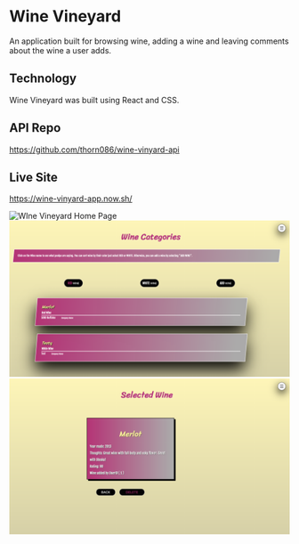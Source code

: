 # Wine Vineyard

An application built for browsing wine, adding a wine and leaving comments about the wine a user adds.

## Technology

Wine Vineyard was built using React and CSS.

## API Repo

https://github.com/thorn086/wine-vinyard-api

## Live Site

https://wine-vinyard-app.now.sh/

![WIne Vineyard Home Page](src/img/home.png)
![WIne Vineyard Wine Selections Page](src/img/wine-selections.png)
![WIne Vineyard Individual Wine Page](src/img/Indiv-wine.png)